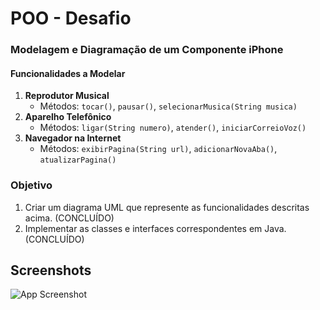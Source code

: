 # POO - Desafio

### Modelagem e Diagramação de um Componente iPhone

#### Funcionalidades a Modelar
1. **Reprodutor Musical**
   - Métodos: `tocar()`, `pausar()`, `selecionarMusica(String musica)`
2. **Aparelho Telefônico**
   - Métodos: `ligar(String numero)`, `atender()`, `iniciarCorreioVoz()`
3. **Navegador na Internet**
   - Métodos: `exibirPagina(String url)`, `adicionarNovaAba()`, `atualizarPagina()`

### Objetivo
1. Criar um diagrama UML que represente as funcionalidades descritas acima. (CONCLUÍDO)
2. Implementar as classes e interfaces correspondentes em Java. (CONCLUÍDO)


## Screenshots

![App Screenshot](https://via.placeholder.com/468x300?text=App+Screenshot+Here)


